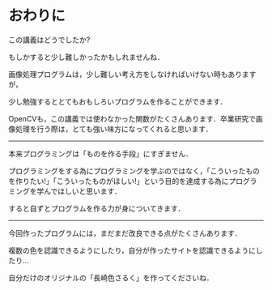# おわりに

この講義はどうでしたか?

もしかすると少し難しかったかもしれませんね．

画像処理プログラムは，少し難しい考え方をしなければいけない時もありますが，

少し勉強するととてもおもしろいプログラムを作ることができます．

OpenCVも，この講義では使わなかった関数がたくさんあります．卒業研究で画像処理を行う際は，とても強い味方になってくれると思います．


---


本来プログラミングは「ものを作る手段」にすぎません．

プログラミングをする為にプログラミングを学ぶのではなく，「こういったものを作りたい!」「こういったものがほしい!」という目的を達成する為にプログラミングを学んでほしいと思います．

すると自ずとプログラムを作る力が身についてきます．



---



今回作ったプログラムには，まだまだ改良できる点がたくさんあります．

複数の色を認識できるようにしたり，自分が作ったサイトを認識できるようにしたり…

自分だけのオリジナルの「長崎色さるく」を作ってくださいね．
